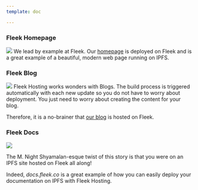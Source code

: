 ```yaml
---
template: doc

---
```

### Fleek Homepage

![](https://fleekblog-team-bucket.storage.fleek.co/docs/examples/fleek-homepage.png)
We lead by example at Fleek. Our [homepage](https://fleek.co) is deployed on Fleek and is a great example of a beautiful, modern web page running on IPFS.

### Fleek Blog

![](https://fleekblog-team-bucket.storage.fleek.co/docs/examples/fleek-blog.png)
Fleek Hosting works wonders with Blogs. The build process is triggered automatically with each new update so you do not have to worry about deployment. You just need to worry about creating the content for your blog.

Therefore, it is a no-brainer that [our blog](https://docs.fleek.co) is hosted on Fleek.

### Fleek Docs

![](https://fleekblog-team-bucket.storage.fleek.co/docs/examples/shyamalan.jpg)

The M. Night Shyamalan-esque twist of this story is that you were on an IPFS site hosted on Fleek all along!

Indeed, _docs.fleek.co_ is a great example of how you can easily deploy your documentation on IPFS with Fleek Hosting.
